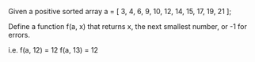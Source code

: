Given a positive sorted array a = [ 3, 4, 6, 9, 10, 12, 14, 15, 17, 19, 21 ];

Define a function f(a, x) that returns x, the next smallest number, or -1 for errors.

i.e.
f(a, 12) = 12
f(a, 13) = 12
